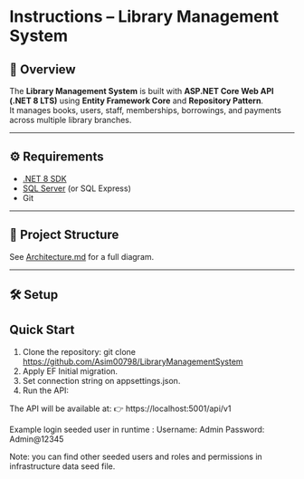 ﻿# Instructions – Library Management System

## 📖 Overview
The **Library Management System** is built with **ASP.NET Core Web API (.NET 8 LTS)** using **Entity Framework Core** and **Repository Pattern**.  
It manages books, users, staff, memberships, borrowings, and payments across multiple library branches.

---

## ⚙️ Requirements
- [.NET 8 SDK](https://dotnet.microsoft.com/download/dotnet/8.0)  
- [SQL Server](https://www.microsoft.com/en-us/sql-server/sql-server-downloads) (or SQL Express)  
- Git  

---

## 📂 Project Structure
See [Architecture.md](Architecture.md) for a full diagram.

---

## 🛠️ Setup

## Quick Start

1. Clone the repository:
   git clone https://github.com/Asim00798/LibraryManagementSystem
2. Apply EF Initial migration.
3. Set connection string on appsettings.json.
4. Run the API:

The API will be available at:
👉 https://localhost:5001/api/v1

Example login seeded user in runtime :
Username: Admin
Password: Admin@12345

Note:
you can find other seeded users and roles and permissions in infrastructure data seed file.

